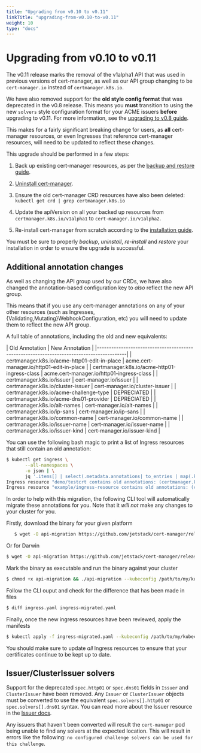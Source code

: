 ```yaml
---
title: "Upgrading from v0.10 to v0.11"
linkTitle: "upgrading-from-v0.10-to-v0.11"
weight: 10
type: "docs"
---
```


# Upgrading from v0.10 to v0.11

The v0.11 release marks the removal of the v1alpha1 API that was used in
previous versions of cert-manager, as well as our API group changing to be
`cert-manager.io` instead of `certmanager.k8s.io`.

We have also removed support for the **old style config format** that was
deprecated in the v0.8 release. This means you **must** transition to using the
new `solvers` style configuration format for your ACME issuers **before**
upgrading to v0.11. For more information, see the [upgrading to v0.8
guide](./upgrading-0.7-0.8.md).

This makes for a fairly significant breaking change for users, as **all**
cert-manager resources, or even Ingresses that reference cert-manager resources,
will need to be updated to reflect these changes.

This upgrade should be performed in a few steps:

1. Back up existing cert-manager resources, as per the
   [backup and restore guide](../tutorials/backup.md).

2. [Uninstall cert-manager](../tutorials/uninstall/_index.md).

3. Ensure the old cert-manager CRD resources have also been deleted: `kubectl
   get crd | grep certmanager.k8s.io`

4. Update the apiVersion on all your backed up resources from
   `certmanager.k8s.io/v1alpha1` to `cert-manager.io/v1alpha2`.

5) Re-install cert-manager from scratch according to the [installation
   guide](../installation/_index.md).

You must be sure to properly *backup*, *uninstall*, *re-install* and *restore*
your installation in order to ensure the upgrade is successful.

## Additional annotation changes

As well as changing the API group used by our CRDs, we have also changed the
annotation-based configuration key to *also* reflect the new API group.

This means that if you use any cert-manager annotations on any of your other
resources (such as Ingresses, {Validating,Mutating}WebhookConfiguration, etc)
you will need to update them to reflect the new API group.

A full table of annotations, including the old and new equivalents:

| Old Annotation                               | New Annotation                            |
|------------------------------------------------------------------------------------------|
| certmanager.k8s.io/acme-http01-edit-in-place | acme.cert-manager.io/http01-edit-in-place |
| certmanager.k8s.io/acme-http01-ingress-class | acme.cert-manager.io/http01-ingress-class |
| certmanager.k8s.io/issuer                    | cert-manager.io/issuer                    |
| certmanager.k8s.io/cluster-issuer            | cert-manager.io/cluster-issuer            |
| certmanager.k8s.io/acme-challenge-type       | DEPRECIATED                               |
| certmanager.k8s.io/acme-dns01-provider       | DEPRECIATED                               |
| certmanager.k8s.io/alt-names                 | cert-manager.io/alt-names                 |
| certmanager.k8s.io/ip-sans                   | cert-manager.io/ip-sans                   |
| certmanager.k8s.io/common-name               | cert-manager.io/common-name               |
| certmanager.k8s.io/issuer-name               | cert-manager.io/issuer-name               |
| certmanager.k8s.io/issuer-kind               | cert-manager.io/issuer-kind               |

You can use the following bash magic to print a list of Ingress resources that
still contain an old annotation:

```bash
$ kubectl get ingress \
       --all-namespaces \
       -o json | \
       jq '.items[] | select(.metadata.annotations| to_entries | map(.key)[] | test("certmanager")) | "Ingress resource \(.metadata.namespace)/\(.metadata.name) contains old annotations: (\( .metadata.annotations | to_entries | map(.key)[] | select( . | test("certmanager") )  ))"'
Ingress resource "demo/testcrt contains old annotations: (certmanager.k8s.io/cluster-issuer)"
Ingress resource "example/ingress-resource contains old annotations: (certmanager.k8s.io/cluster-issuer)"
```

In order to help with this migration, the following CLI tool will automatically
migrate these annotations for you. Note that it *will not* make any changes to
your cluster for you.

Firstly, download the binary for your given platform
```bash
   $ wget -O api-migration https://github.com/jetstack/cert-manager/releases/download/v0.11.0/api-migration-linux
```

Or for Darwin
```bash
$ wget -O api-migration https://github.com/jetstack/cert-manager/releases/download/v0.11.0/api-migration-darwin
```

Mark the binary as executable and run the binary against your cluster
```bash
$ chmod +x api-migration && ./api-migration --kubeconfig /path/to/my/kubeconfig.yaml
```

Follow the CLI ouput and check for the difference that has been made in files
```bash
$ diff ingress.yaml ingress-migrated.yaml
```

Finally, once the new ingress resources have been reviewed, apply the manifests
```bash
$ kubectl apply -f ingress-migrated.yaml --kubeconfig /path/to/my/kubeconfig.yaml
```

You should make sure to update _all_ Ingress resources to ensure that your
certificates continue to be kept up to date.

## Issuer/ClusterIssuer solvers

Support for the deprecated `spec.http01` or `spec.dns01` fields in `Issuer` and
`ClusterIssuer` have been removed. Any `Issuer` or `ClusterIssuer` objects must
be converted to use the equivalent `spec.solvers[].http01` or
`spec.solvers[].dns01` syntax. You can read more about the Issuer resource in
the [Issuer docs](../configuration/_index.md).

Any issuers that haven't been converted will result the `cert-manager` pod being
unable to find any solvers at the expected location. This will result in errors
like the following: `no configured challenge solvers can be used for this
challenge`.
